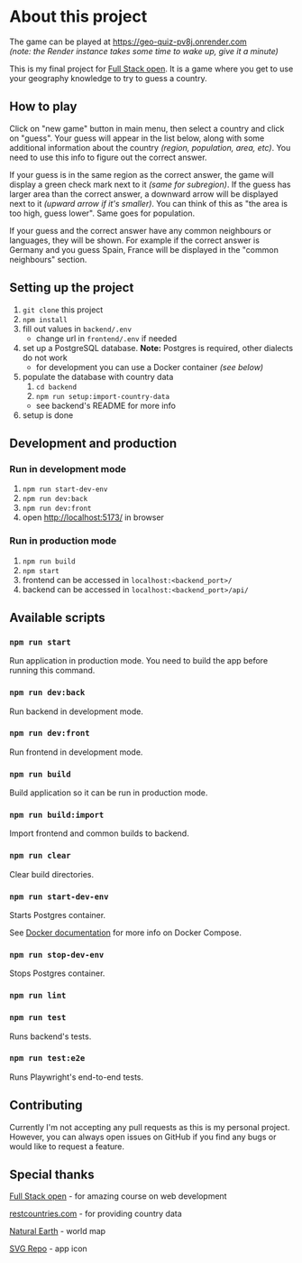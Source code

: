 # About this project

The game can be played at <https://geo-quiz-pv8j.onrender.com><br>
_(note: the Render instance takes some time to wake up, give it a minute)_

This is my final project for [Full Stack open](https://fullstackopen.com/en/). It is a game where you get to use your geography knowledge to try to guess a country.

## How to play

Click on "new game" button in main menu, then select a country and click on "guess". Your guess will appear in the list below, along with some additional information about the country _(region, population, area, etc)_. You need to use this info to figure out the correct answer.

If your guess is in the same region as the correct answer, the game will display a green check mark next to it _(same for subregion)_. If the guess has larger area than the correct answer, a downward arrow will be displayed next to it _(upward arrow if it's smaller)_. You can think of this as "the area is too high, guess lower". Same goes for population.

If your guess and the correct answer have any common neighbours or languages, they will be shown. For example if the correct answer is Germany and you guess Spain, France will be displayed in the "common neighbours" section.

## Setting up the project

1. `git clone` this project
2. `npm install`
3. fill out values in `backend/.env`
   - change url in `frontend/.env` if needed
4. set up a PostgreSQL database. **Note:** Postgres is required, other dialects do not work
   - for development you can use a Docker container _(see below)_
5. populate the database with country data
   1. `cd backend`
   2. `npm run setup:import-country-data`
   - see backend's README for more info
6. setup is done

## Development and production

### Run in development mode

1. `npm run start-dev-env`
2. `npm run dev:back`
3. `npm run dev:front`
4. open <http://localhost:5173/> in browser

### Run in production mode

1. `npm run build`
2. `npm start`
3. frontend can be accessed in `localhost:<backend_port>/`
4. backend can be accessed in `localhost:<backend_port>/api/`

## Available scripts

### `npm run start`

Run application in production mode. You need to build the app before running this command.

### `npm run dev:back`

Run backend in development mode.

### `npm run dev:front`

Run frontend in development mode.

### `npm run build`

Build application so it can be run in production mode.

### `npm run build:import`

Import frontend and common builds to backend.

### `npm run clear`

Clear build directories.

### `npm run start-dev-env`

Starts Postgres container.

See [Docker documentation](https://docs.docker.com/compose/) for more info on Docker Compose.

### `npm run stop-dev-env`

Stops Postgres container.

### `npm run lint`

### `npm run test`

Runs backend's tests.

### `npm run test:e2e`

Runs Playwright's end-to-end tests.

## Contributing

Currently I'm not accepting any pull requests as this is my personal project. However, you can always open issues on GitHub if you find any bugs or would like to request a feature.

## Special thanks

[Full Stack open](https://fullstackopen.com/en/) - for amazing course on web development

[restcountries.com](https://restcountries.com/) - for providing country data

[Natural Earth](https://www.naturalearthdata.com/) - world map

[SVG Repo](https://www.svgrepo.com/svg/513568/globe-2) - app icon
